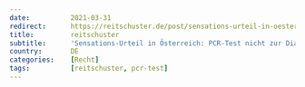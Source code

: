 ```yaml
---
date:          2021-03-31
redirect:      https://reitschuster.de/post/sensations-urteil-in-oesterreich-pcr-test-nicht-zur-diagnostik-geeignet/
title:         reitschuster
subtitle:      'Sensations-Urteil in Österreich: PCR-Test nicht zur Diagnostik geeignet'
country:       DE
categories:    [Recht]
tags:          [reitschuster, pcr-test]
---
```

